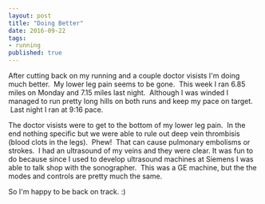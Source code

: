 ```yaml
---
layout: post
title: "Doing Better"
date: 2016-09-22
tags: 
- running
published: true
---
```


After cutting back on my running and a couple doctor visists I'm doing much better.  &nbsp;My lower leg pain seems to be gone.  &nbsp;This week I ran 6.85 miles on Monday and 7.15 miles last night.  &nbsp;Although I was winded I managed to run pretty long hills on both runs and keep my pace on target.  &nbsp;Last night I ran at 9:16 pace.

The doctor visists were to get to the bottom of my lower leg pain.  &nbsp;In the end nothing specific but we were able to rule out deep vein thrombisis (blood clots in the legs).  &nbsp;Phew!  &nbsp;That can cause pulmonary embolisms or strokes.  &nbsp;I had an ultrasound of my veins and they were clear.  It was fun to do because since I used to develop ultrasound machines at Siemens I was able to talk shop with the sonographer.  &nbsp;This was a GE machine, but the the modes and controls are pretty much the same.

So I'm happy to be back on track. :)
